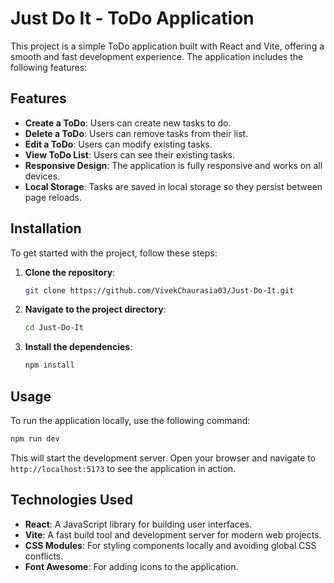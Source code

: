 # Just Do It - ToDo Application

This project is a simple ToDo application built with React and Vite, offering a smooth and fast development experience. The application includes the following features:

## Features

-   **Create a ToDo**: Users can create new tasks to do.
-   **Delete a ToDo**: Users can remove tasks from their list.
-   **Edit a ToDo**: Users can modify existing tasks.
-   **View ToDo List**: Users can see their existing tasks.
-   **Responsive Design**: The application is fully responsive and works on all devices.
-   **Local Storage**: Tasks are saved in local storage so they persist between page reloads.

## Installation

To get started with the project, follow these steps:

1. **Clone the repository**:
    ```bash
    git clone https://github.com/VivekChaurasia03/Just-Do-It.git
    ```
2. **Navigate to the project directory**:
    ```bash
    cd Just-Do-It
    ```
3. **Install the dependencies**:
    ```bash
    npm install
    ```

## Usage

To run the application locally, use the following command:

```bash
npm run dev
```

This will start the development server. Open your browser and navigate to `http://localhost:5173` to see the application in action.

## Technologies Used

-   **React**: A JavaScript library for building user interfaces.
-   **Vite**: A fast build tool and development server for modern web projects.
-   **CSS Modules**: For styling components locally and avoiding global CSS conflicts.
-   **Font Awesome**: For adding icons to the application.
